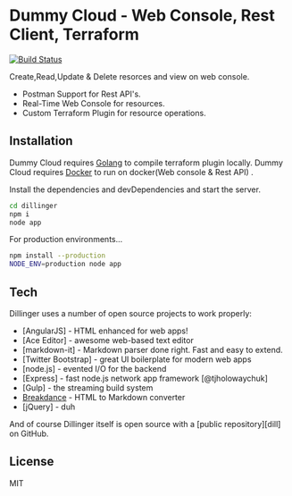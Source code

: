 # Dummy Cloud - Web Console, Rest Client, Terraform

[![Build Status](https://travis-ci.org/joemccann/dillinger.svg?branch=master)](https://travis-ci.org/joemccann/dillinger)

Create,Read,Update & Delete resorces and view on web console.

- Postman Support for Rest API's.
- Real-Time Web Console for resources.
- Custom Terraform Plugin for resource operations.


## Installation

Dummy Cloud requires [Golang](https://go.dev/) to compile terraform plugin locally.
Dummy Cloud requires [Docker](https://www.docker.com/) to run on docker(Web console & Rest API) .

Install the dependencies and devDependencies and start the server.

```sh
cd dillinger
npm i
node app
```

For production environments...

```sh
npm install --production
NODE_ENV=production node app
```


## Tech

Dillinger uses a number of open source projects to work properly:

- [AngularJS] - HTML enhanced for web apps!
- [Ace Editor] - awesome web-based text editor
- [markdown-it] - Markdown parser done right. Fast and easy to extend.
- [Twitter Bootstrap] - great UI boilerplate for modern web apps
- [node.js] - evented I/O for the backend
- [Express] - fast node.js network app framework [@tjholowaychuk]
- [Gulp] - the streaming build system
- [Breakdance](https://breakdance.github.io/breakdance/) - HTML
to Markdown converter
- [jQuery] - duh

And of course Dillinger itself is open source with a [public repository][dill]
 on GitHub.

## License

MIT
